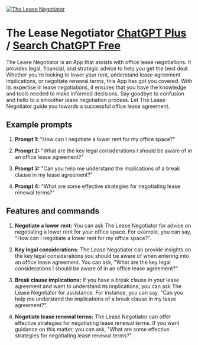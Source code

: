 
[![The Lease Negotiator](https://files.oaiusercontent.com/file-BRDQyJJBynpzUtDgPgbuOeBj?se=2123-10-18T08%3A58%3A27Z&sp=r&sv=2021-08-06&sr=b&rscc=max-age%3D31536000%2C%20immutable&rscd=attachment%3B%20filename%3DIMG_1641.jpeg&sig=nyVYra6VNqZyB9EVuvsy/6kvopES/Oh6HRmy8ZHvDoM%3D)](https://chat.openai.com/g/g-MQops8DHF-the-lease-negotiator)

# The Lease Negotiator [ChatGPT Plus](https://chat.openai.com/g/g-MQops8DHF-the-lease-negotiator) / [Search ChatGPT Free](https://gptcall.net/index.html#/?search=The%20Lease%20Negotiator)

The Lease Negotiator is an App that assists with office lease negotiations. It provides legal, financial, and strategic advice to help you get the best deal. Whether you're looking to lower your rent, understand lease agreement implications, or negotiate renewal terms, this App has got you covered. With its expertise in lease negotiations, it ensures that you have the knowledge and tools needed to make informed decisions. Say goodbye to confusion and hello to a smoother lease negotiation process. Let The Lease Negotiator guide you towards a successful office lease agreement.

## Example prompts

1. **Prompt 1:** "How can I negotiate a lower rent for my office space?"

2. **Prompt 2:** "What are the key legal considerations I should be aware of in an office lease agreement?"

3. **Prompt 3:** "Can you help me understand the implications of a break clause in my lease agreement?"

4. **Prompt 4:** "What are some effective strategies for negotiating lease renewal terms?"

## Features and commands

1. **Negotiate a lower rent:** You can ask The Lease Negotiator for advice on negotiating a lower rent for your office space. For example, you can say, "How can I negotiate a lower rent for my office space?".

2. **Key legal considerations:** The Lease Negotiator can provide insights on the key legal considerations you should be aware of when entering into an office lease agreement. You can ask, "What are the key legal considerations I should be aware of in an office lease agreement?".

3. **Break clause implications:** If you have a break clause in your lease agreement and want to understand its implications, you can ask The Lease Negotiator for assistance. For instance, you can say, "Can you help me understand the implications of a break clause in my lease agreement?".

4. **Negotiate lease renewal terms:** The Lease Negotiator can offer effective strategies for negotiating lease renewal terms. If you want guidance on this matter, you can ask, "What are some effective strategies for negotiating lease renewal terms?".


